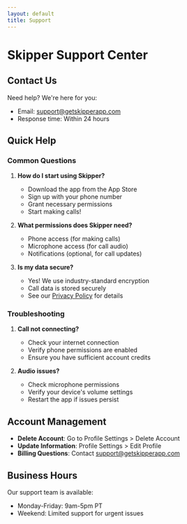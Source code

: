 ```yaml
---
layout: default
title: Support
---
```


# Skipper Support Center

## Contact Us

Need help? We're here for you:
- Email: support@getskipperapp.com
- Response time: Within 24 hours

## Quick Help

### Common Questions

1. **How do I start using Skipper?**
   - Download the app from the App Store
   - Sign up with your phone number
   - Grant necessary permissions
   - Start making calls!

2. **What permissions does Skipper need?**
   - Phone access (for making calls)
   - Microphone access (for call audio)
   - Notifications (optional, for call updates)

3. **Is my data secure?**
   - Yes! We use industry-standard encryption
   - Call data is stored securely
   - See our [Privacy Policy](/privacy) for details

### Troubleshooting

1. **Call not connecting?**
   - Check your internet connection
   - Verify phone permissions are enabled
   - Ensure you have sufficient account credits

2. **Audio issues?**
   - Check microphone permissions
   - Verify your device's volume settings
   - Restart the app if issues persist

## Account Management

- **Delete Account**: Go to Profile Settings > Delete Account
- **Update Information**: Profile Settings > Edit Profile
- **Billing Questions**: Contact support@getskipperapp.com

## Business Hours

Our support team is available:
- Monday-Friday: 9am-5pm PT
- Weekend: Limited support for urgent issues